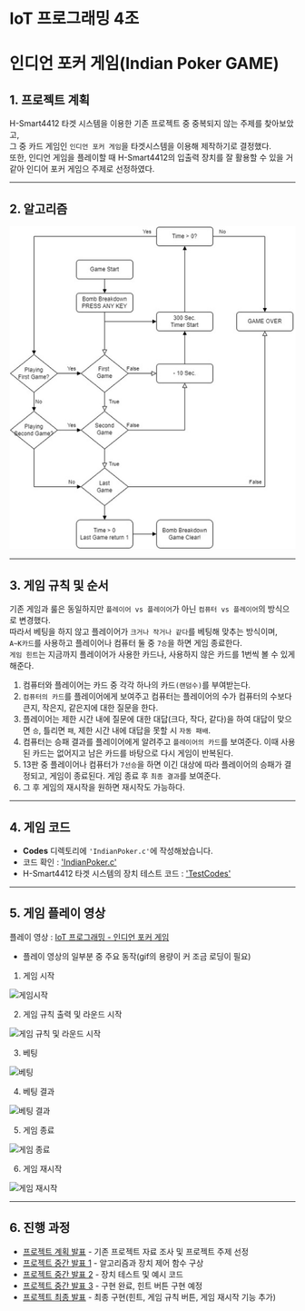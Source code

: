 # IoT 프로그래밍 4조


# **인디언 포커 게임(Indian Poker GAME)**


## **1. 프로젝트 계획**

H-Smart4412 타겟 시스템을 이용한 기존 프로젝트 중 중복되지 않는 주제를 찾아보았고, <br> 
그 중 카드 게임인 `인디언 포커 게임`을 타겟시스템을 이용해 제작하기로 결정했다.      <br>
또한, 인디언 게임을 플레이할 때 H-Smart4412의 입출력 장치를 잘 활용할 수 있을 거 같아 인디어 포커 게임으 주제로 선정하였다.

---


## **2. 알고리즘**

![img_01](/Images/Algorithm.jpg)


---

## **3. 게임 규칙 및 순서**

기존 게임과 룰은 동일하지만 `플레이어 vs 플레이어`가 아닌 `컴퓨터 vs 플레이어`의 방식으로 변경했다. <br> 
따라서 베팅을 하지 않고 플레이어가 `크거나 작거나 같다`를 베팅해 맞추는 방식이며, <br> 
`A~K카드`를 사용하고 플레이어나 컴퓨터 둘 중 `7승`을 하면 게임 종료한다. <br> 
`게임 힌트`는 지금까지 플레이어가 사용한 카드나, 사용하지 않은 카드를 1번씩 볼 수 있게 해준다.

1. 컴퓨터와 플레이어는 카드 중 각각 하나의 카드`(랜덤수)`를 부여받는다.
2. `컴퓨터의 카드`를 플레이어에게 보여주고 컴퓨터는 플레이어의 수가 컴퓨터의 수보다 큰지, 작은지, 같은지에 대한 질문을 한다.
3. 플레이어는 제한 시간 내에 질문에 대한 대답(크다, 작다, 같다)을 하여 대답이 맞으면 `승`, 틀리면 `패`, 제한 시간 내에 대답을 못할 시 `자동 패배`.
4. 컴퓨터는 승패 결과를 플레이어에게 알려주고 `플레이어의 카드`를 보여준다. 이때 사용된 카드는 없어지고 남은 카드를 바탕으로 다시 게임이 반복된다.
5. 13판 중 플레이어나 컴퓨터가 `7선승`을 하면 이긴 대상에 따라 플레이어의 승패가 결정되고, 게임이 종료된다. 게임 종료 후 `최종 결과`를 보여준다.
6. 그 후 게임의 재시작을 원하면 재시작도 가능하다. 
---

## **4. 게임 코드**

 - **Codes** 디렉토리에 `'IndianPoker.c'`에 작성해놨습니다.
 - 코드 확인 : ['IndianPoker.c'](https://github.com/JoHyeonGyeong/iot_indianPoker/tree/main/Codes/IndianPoker.c)
 - H-Smart4412 타겟 시스템의 장치 테스트 코드 : ['TestCodes'](https://github.com/JoHyeonGyeong/iot_indianPoker/tree/main/Codes/TestCodes)
 
---

## **5. 게임 플레이 영상**
플레이 영상 : [IoT 프로그래밍 - 인디언 포커 게임](https://youtu.be/dmPK3COwSMA)

- 플레이 영상의 일부분 중 주요 동작(gif의 용량이 커 조금 로딩이 필요)
1. 게임 시작

![게임시작](/Images/GameStart.gif)

2. 게임 규칙 출력 및 라운드 시작

![게임 규칙 및 라운드 시작](/Images/GameRule_RoundStart.gif)

3. 베팅

![베팅](/Images/Betting.gif)  

4. 베팅 결과

![베팅 결과](/Images/BettingResult.gif)  

5. 게임 종료

![게임 종료](/Images/GameEnd.gif)  

6. 게임 재시작

![게임 재시작](/Images/GameRestart.gif)  

---

## **6. 진행 과정**
 - [프로젝트 계획 발표](https://github.com/JoHyeonGyeong/iot_indianPoker/blob/main/Docs/Indian%20Poker_01_20230510.pdf) - 기존 프로젝트 자료 조사 및 프로젝트 주제 선정
 - [프로젝트 중간 발표 1](https://github.com/JoHyeonGyeong/iot_indianPoker/blob/main/Docs/Indian%20Poker_02_20230518.pdf) - 알고리즘과 장치 제어 함수 구상
 - [프로젝트 중간 발표 2](https://github.com/JoHyeonGyeong/iot_indianPoker/blob/main/Docs/Indian%20Poker_03_20230525.pdf) - 장치 테스트 및 예시 코드
 - [프로젝트 중간 발표 3](https://github.com/JoHyeonGyeong/iot_indianPoker/blob/main/Docs/Indian%20Poker_04_20230601.pdf) - 구현 완료, 힌트 버튼 구현 예정
 - [프로젝트 최종 발표](https://github.com/JoHyeonGyeong/iot_indianPoker/blob/main/Docs/Indian%20Poker_05_20230615.pdf) - 최종 구현(힌트, 게임 규칙 버튼, 게임 재시작 기능 추가)
